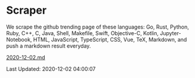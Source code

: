 # Scraper

We scrape the github trending page of these languages: Go, Rust, Python, Ruby, C++, C, Java, Shell, Makefile, Swift, Objective-C, Kotlin, Jupyter-Notebook, HTML, JavaScript, TypeScript, CSS, Vue, TeX, Markdown, and push a markdown result everyday.

[2020-12-02.md](https://github.com/yangwenmai/github-trending-backup/blob/master/2020-12-02.md)

Last Updated: 2020-12-02 04:00:07